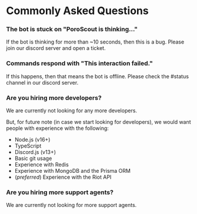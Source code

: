 # Commonly Asked Questions

### The bot is stuck on "PoroScout is thinking..."

If the bot is thinking for more than \~10 seconds, then this is a bug. Please join our discord server and open a ticket.

### Commands respond with "This interaction failed."

If this happens, then that means the bot is offline. Please check the #status channel in our discord server.

### Are you hiring more developers?

We are currently not looking for any more developers.&#x20;

But, for future note (in case we start looking for developers), we would want people with experience with the following:

* Node.js (v16+)
* TypeScript
* Discord.js (v13+)
* Basic git usage
* Experience with Redis
* Experience with MongoDB and the Prisma ORM
* (_preferred_) Experience with the Riot API

### Are you hiring more support agents?

We are currently not looking for more support agents.
